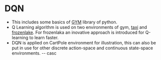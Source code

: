 # DQN
- This includes some basics of [GYM](https://gym.openai.com/) library of python.<br /> 
- Q Learning algorithm is used on two environments of gym, [taxi](https://gym.openai.com/envs/Taxi-v3/) and [frozenlake](https://gym.openai.com/envs/FrozenLake8x8-v0/). For frozenlaka an inovative approach is introduced  for Q-learning to learn faster. 
- DQN is applied on CartPole environment for illustration, this can also be put in use for other discrete action-space and continuous state-space environments.
-- casc
